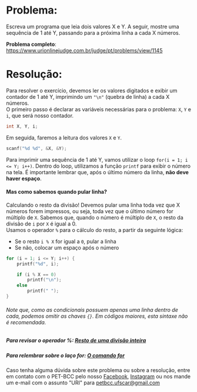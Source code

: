# Problema:    
Escreva um programa que leia dois valores X e Y. A seguir, mostre uma sequência de 1 até Y, passando para a próxima linha a cada X números.

**Problema completo**: https://www.urionlinejudge.com.br/judge/pt/problems/view/1145


# Resolução:
Para resolver o exercício, devemos ler os valores digitados e exibir um contador de 1 até Y, imprimindo um `"\n"` (quebra de linha) a cada X números.  
O primeiro passo é declarar as variáveis necessárias para o problema: `X`, `Y` e `i`, que será nosso contador.  

```c
int X, Y, i;
```

Em seguida, faremos a leitura dos valores `X` e `Y`.

```c
scanf("%d %d", &X, &Y);
```

Para imprimir uma sequência de 1 até Y, vamos utilizar o loop `for(i = 1; i <= Y; i++)`. Dentro do loop, utilizamos a função `printf` para exibir o número na tela. É importante lembrar que, após o último número da linha, **não deve haver espaço**.

#### Mas como sabemos quando pular linha?

Calculando o resto da divisão! Devemos pular uma linha toda vez que X números forem impressos, ou seja, toda vez que o último número for múltiplo de `X`. Sabemos que, quando o número é múltiplo de `X`, o resto da divisão de `i` por `X` é igual a 0.  
Usamos o operador `%` para o cálculo do resto, a partir da seguinte lógica:  

- Se o resto `i % X` for igual a `0`, pular a linha
- Se não, colocar um espaço após o número

```c
for (i = 1; i <= Y; i++) {
    printf("%d", i);

    if (i % X == 0)
        printf("\n");
    else
        printf(" ");
}
```

###### Note que, como as condicionais possuem apenas uma linha dentro de cada, podemos omitir as chaves `{}`. Em códigos maiores, esta sintaxe não é recomendada.


##### Para revisar o operador %: [Resto de uma divisão inteira](http://linguagemc.com.br/resto-de-uma-divisao-inteira-em-c/)
##### Para relembrar sobre o laço for: [O comando for](http://linguagemc.com.br/a-estrutura-de-repeticao-for-em-c/)
    
Caso tenha alguma dúvida sobre este problema ou sobre a resolução, entre em contato com o PET-BCC pelo nosso
[Facebook](https://www.facebook.com/petbcc/),
[Instagram](https://www.instagram.com/petbcc.ufscar/)
ou nos mande um e-mail com o assunto "URI" para  petbcc.ufscar@gmail.com
